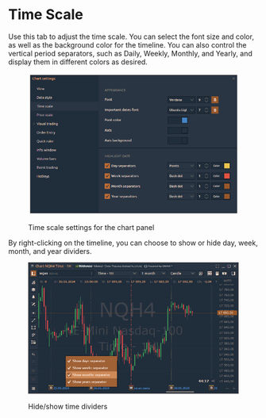 # Time Scale

Use this tab to adjust the time scale. You can select the font size and color, as well as the background color for the timeline. You can also control the vertical period separators, such as Daily, Weekly, Monthly, and Yearly, and display them in different colors as desired.

<figure><img src="../../../.gitbook/assets/Chart settings time scale.png" alt=""><figcaption><p>Time scale settings for the chart panel</p></figcaption></figure>

By right-clicking on the timeline, you can choose to show or hide day, week, month, and year dividers.

<figure><img src="../../../.gitbook/assets/time separators.png" alt=""><figcaption><p>Hide/show time dividers</p></figcaption></figure>

